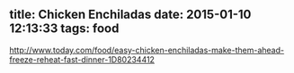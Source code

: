 title: Chicken Enchiladas
date: 2015-01-10 12:13:33
tags: food
---

http://www.today.com/food/easy-chicken-enchiladas-make-them-ahead-freeze-reheat-fast-dinner-1D80234412

